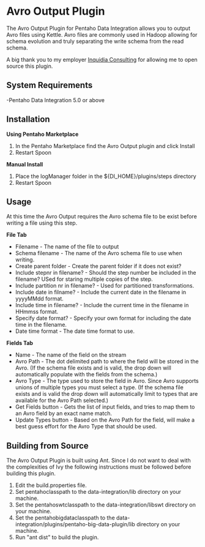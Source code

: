 Avro Output Plugin
===

The Avro Output Plugin for Pentaho Data Integration allows you to output Avro files using Kettle.  Avro files are commonly used in Hadoop allowing for schema evolution and truly separating the write schema from the read schema.

A big thank you to my employer [Inquidia Consulting](www.inquidia.com) for allowing me to open source this plugin.

System Requirements
---
-Pentaho Data Integration 5.0 or above

Installation
---
**Using Pentaho Marketplace**

1. In the Pentaho Marketplace find the Avro Output plugin and click Install
2. Restart Spoon

**Manual Install**

1. Place the logManager folder in the ${DI\_HOME}/plugins/steps directory
2. Restart Spoon

Usage
---
At this time the Avro Output requires the Avro schema file to be exist before writing a file using this step.

**File Tab**
* Filename - The name of the file to output
* Schema filename - The name of the Avro schema file to use when writing.
* Create parent folder - Create the parent folder if it does not exist?
* Include stepnr in filename? - Should the step number be included in the filename?  USed for staring multiple copies of the step.
* Include partition nr in filename? - Used for partitioned transformations.
* Include date in filname? - Include the current date in the filename in yyyyMMdd format.
* Include time in filename? - Include the current time in the filename in HHmmss format.
* Specify date format? - Specify your own format for including the date time in the filename.
* Date time format - The date time format to use.

**Fields Tab**
* Name - The name of the field on the stream
* Avro Path - The dot delimited path to where the field will be stored in the Avro.  (If the schema file exists and is valid, the drop down will automatically populate with the fields from the schema.)
* Avro Type - The type used to store the field in Avro.  Since Avro supports unions of multiple types you must select a type.  (If the schema file exists and is valid the drop down will automatically limit to types that are available for the Avro Path selected.)
* Get Fields button - Gets the list of input fields, and tries to map them to an Avro field by an exact name match.
* Update Types button - Based on the Avro Path for the field, will make a best guess effort for the Avro Type that should be used.

Building from Source
---
The Avro Output Plugin is built using Ant.  Since I do not want to deal with the complexities of Ivy the following instructions must be followed before building this plugin.

1. Edit the build.properties file.
2. Set pentahoclasspath to the data-integration/lib directory on your machine.
3. Set the pentahoswtclasspath to the data-integration/libswt directory on your machine.
4. Set the pentahobigdataclasspath to the data-integration/plugins/pentaho-big-data-plugin/lib directory on your machine.
5. Run "ant dist" to build the plugin.
